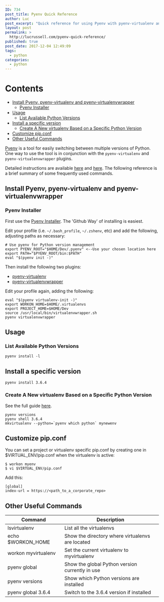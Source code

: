 ```yaml
---
ID: 734
post_title: Pyenv Quick Reference
author: Luc
post_excerpt: "Quick reference for using Pyenv with pyenv-virtualenv and pyenv-virtualenvwrapper"
layout: post
permalink: >
  http://lucrussell.com/pyenv-quick-reference/
published: true
post_date: 2017-12-04 12:49:09
tags:
  - python
categories:
  - python
---
```

[TOC]: # "Contents"

# Contents
- [Install Pyenv, pyenv-virtualenv and pyenv-virtualenvwrapper](#install-pyenv-pyenv-virtualenv-and-pyenv-virtualenvwrapper)
    - [Pyenv Installer](#pyenv-installer)
- [Usage](#usage)
    - [List Available Python Versions](#list-available-python-versions)
- [Install a specific version](#install-a-specific-version)
    - [Create A New virtualenv Based on a Specific Python Version](#create-a-new-virtualenv-based-on-a-specific-python-version)
- [Customize pip.conf](#customize-pipconf)
- [Other Useful Commands](#other-useful-commands)



[Pyenv](https://github.com/pyenv/pyenv) is a tool for easily switching between multiple versions of Python. One way to use the tool is in conjunction with the `pyenv-virtualenv` and `pyenv-virtualenvwrapper` plugins.


Detailed instructions are available [here](https://anil.io/blog/python/pyenv/using-pyenv-to-install-multiple-python-versions-tox/) and [here](http://akbaribrahim.com/managing-multiple-python-versions-with-pyenv/). The following reference is a brief summary of some frequently used commands.



## Install Pyenv, pyenv-virtualenv and pyenv-virtualenvwrapper

###  Pyenv Installer
First use the [Pyenv Installer](https://github.com/pyenv/pyenv-installer). The 'Github Way' of installing is easiest.

Edit your profile (i.e. `~/.bash_profile`, `~/.zshenv`, etc) and add the following, adjusting paths as necessary:

    # Use pyenv for Python version management
    export PYENV_ROOT="$HOME/Dev/.pyenv" <--Use your chosen location here
    export PATH="$PYENV_ROOT/bin:$PATH"
    eval "$(pyenv init -)"


Then install the following two plugins:
- [pyenv-virtualenv](https://github.com/pyenv/pyenv-virtualenv)
- [pyenv-virtualenvwrapper](https://github.com/pyenv/pyenv-virtualenvwrapper)

Edit your profile again, adding the following:

    eval "$(pyenv virtualenv-init -)"
    export WORKON_HOME=$HOME/.virtualenvs
    export PROJECT_HOME=$HOME/Dev
    source /usr/local/bin/virtualenvwrapper.sh
    pyenv virtualenvwrapper

## Usage

### List Available Python Versions

    pyenv install -l

## Install a specific version

    pyenv install 3.6.4

### Create A New virtualenv Based on a Specific Python Version
See the full guide [here](http://docs.python-guide.org/en/latest/dev/virtualenvs).

    pyenv versions
    pyenv shell 3.6.4
    mkvirtualenv --python=`pyenv which python` mynewenv

## Customize pip.conf
You can set a project or virtualenv specific pip.conf by creating one in
$VIRTUAL_ENV/pip.conf when the virtualenv is active:

    $ workon myenv
    $ vi $VIRTUAL_ENV/pip.conf

Add this:

    [global]
    index-url = https://<path_to_a_corporate_repo>

## Other Useful Commands

| Command           | Description |
|-------------------|-------------|
| lsvirtualenv      | List all the virtualenvs |
| echo $WORKON_HOME | Show the directory where virtualenvs are located |
| workon myvirtualenv | Set the current virtualenv to myvirtualenv |
| pyenv global      | Show the global Python version currently in use |
| pyenv versions      | Show which Python versions are installed |
| pyenv global 3.6.4      | Switch to the 3.6.4 version if installed |
